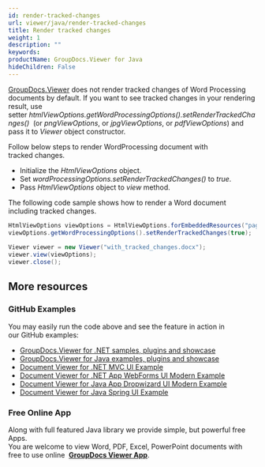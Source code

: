 ```yaml
---
id: render-tracked-changes
url: viewer/java/render-tracked-changes
title: Render tracked changes
weight: 1
description: ""
keywords: 
productName: GroupDocs.Viewer for Java
hideChildren: False
---
```

[GroupDocs.Viewer](https://products.groupdocs.com/viewer/java) does not render tracked changes of Word Processing documents by default. If you want to see tracked changes in your rendering result, use setter *htmlViewOptions.getWordProcessingOptions().setRenderTrackedChanges()*  (or *pngViewOptions*, or *jpgViewOptions*, or *pdfViewOptions*) and pass it to *Viewer* object constructor.

Follow below steps to render WordProcessing document with tracked changes.

*   Initialize the *HtmlViewOptions* object.
*   Set *wordProcessingOptions.setRenderTrackedChanges()* to *true*.
*   Pass *HtmlViewOptions* object to *view* method.

The following code sample shows how to render a Word document including tracked changes.

```java        
HtmlViewOptions viewOptions = HtmlViewOptions.forEmbeddedResources("page_{0}.html");
viewOptions.getWordProcessingOptions().setRenderTrackedChanges(true);
 
Viewer viewer = new Viewer("with_tracked_changes.docx");
viewer.view(viewOptions);
viewer.close();
```

## More resources
### GitHub Examples
You may easily run the code above and see the feature in action in our GitHub examples:
*   [GroupDocs.Viewer for .NET samples, plugins and showcase](https://github.com/groupdocs-viewer/GroupDocs.Viewer-for-.NET)    
*   [GroupDocs.Viewer for Java examples, plugins and showcase](https://github.com/groupdocs-viewer/GroupDocs.Viewer-for-Java)    
*   [Document Viewer for .NET MVC UI Example](https://github.com/groupdocs-viewer/GroupDocs.Viewer-for-.NET-MVC)    
*   [Document Viewer for .NET App WebForms UI Modern Example](https://github.com/groupdocs-viewer/GroupDocs.Viewer-for-.NET-WebForms)    
*   [Document Viewer for Java App Dropwizard UI Modern Example](https://github.com/groupdocs-viewer/GroupDocs.Viewer-for-Java-Dropwizard)    
*   [Document Viewer for Java Spring UI Example](https://github.com/groupdocs-viewer/GroupDocs.Viewer-for-Java-Spring)
    
### Free Online App
Along with full featured Java library we provide simple, but powerful free Apps.  
You are welcome to view Word, PDF, Excel, PowerPoint documents with free to use online  **[GroupDocs Viewer App](https://products.groupdocs.app/viewer)**.